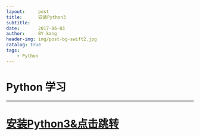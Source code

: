 ```yaml
---
layout:     post
title:      安装Python3
subtitle:   
date:       2017-06-03
author:     BY kang
header-img: img/post-bg-swift2.jpg
catalog: true
tags:
    - Python
---
```

# Python 学习

---

# [安装Python3&点击跳转](http://note.youdao.com/noteshare?id=80f4492d0446799970abb46e55f82e16&sub=wcp1496397811692440)
